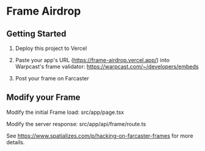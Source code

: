 # Frame Airdrop


## Getting Started

1. Deploy this project to Vercel

2. Paste your app's URL (https://frame-airdrop.vercel.app/) into Warpcast's frame validator: https://warpcast.com/~/developers/embeds

3. Post your frame on Farcaster




## Modify your Frame

Modify the initial Frame load: src/app/page.tsx

Modify the server response: src/app/api/frame/route.ts



See https://www.spatializes.com/p/hacking-on-farcaster-frames for more details.

